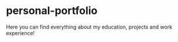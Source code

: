 # personal-portfolio
Here you can find everything about my education, projects and work experience!
